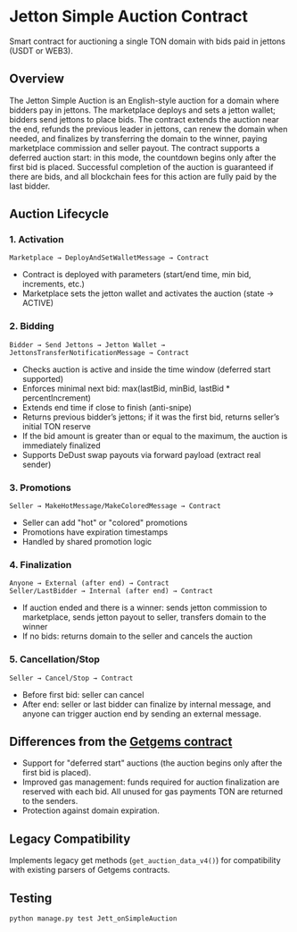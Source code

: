 # Jetton Simple Auction Contract

Smart contract for auctioning a single TON domain with bids paid in jettons (USDT or WEB3).

## Overview

The Jetton Simple Auction is an English-style auction for a domain where bidders pay in jettons. The marketplace deploys and sets a jetton wallet; bidders send jettons to place bids. The contract extends the auction near the end, refunds the previous leader in jettons, can renew the domain when needed, and finalizes by transferring the domain to the winner, paying marketplace commission and seller payout.
The contract supports a deferred auction start: in this mode, the countdown begins only after the first bid is placed.
Successful completion of the auction is guaranteed if there are bids, and all blockchain fees for this action are fully paid by the last bidder.

## Auction Lifecycle

### 1. Activation
```
Marketplace → DeployAndSetWalletMessage → Contract
```
- Contract is deployed with parameters (start/end time, min bid, increments, etc.)
- Marketplace sets the jetton wallet and activates the auction (state → ACTIVE)

### 2. Bidding
```
Bidder → Send Jettons → Jetton Wallet → JettonsTransferNotificationMessage → Contract
```
- Checks auction is active and inside the time window (deferred start supported)
- Enforces minimal next bid: max(lastBid, minBid, lastBid * percentIncrement)
- Extends end time if close to finish (anti-snipe)
- Returns previous bidder’s jettons; if it was the first bid, returns seller’s initial TON reserve
- If the bid amount is greater than or equal to the maximum, the auction is immediately finalized
- Supports DeDust swap payouts via forward payload (extract real sender)

### 3. Promotions
```
Seller → MakeHotMessage/MakeColoredMessage → Contract
```
- Seller can add "hot" or "colored" promotions
- Promotions have expiration timestamps
- Handled by shared promotion logic
  
### 4. Finalization
```
Anyone → External (after end) → Contract
Seller/LastBidder → Internal (after end) → Contract
```
- If auction ended and there is a winner: sends jetton commission to marketplace, sends jetton payout to seller, transfers domain to the winner
- If no bids: returns domain to the seller and cancels the auction

### 5. Cancellation/Stop
```
Seller → Cancel/Stop → Contract
```
- Before first bid: seller can cancel
- After end: seller or last bidder can finalize by internal message, and anyone can trigger auction end by sending an external message.

## Differences from the [Getgems contract](https://github.com/getgems-io/nft-contracts/blob/main/packages/contracts/sources/nft-auction-v4r1.func)
- Support for "deferred start" auctions (the auction begins only after the first bid is placed).
- Improved gas management: funds required for auction finalization are reserved with each bid. All unused for gas payments TON are returned to the senders. 
- Protection against domain expiration.

## Legacy Compatibility

Implements legacy get methods (`get_auction_data_v4()`) for compatibility with existing parsers of Getgems contracts.

## Testing

```shell
python manage.py test Jett_onSimpleAuction
```
